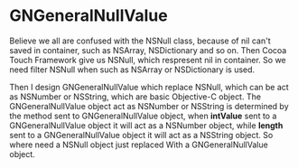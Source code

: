 # GNGeneralNullValue

  Believe we all are confused with the NSNull class, because of nil can't saved in container, such as NSArray, NSDictionary and so on. Then Cocoa Touch Framework give us NSNull, which respresent nil in container. So we need filter NSNull when such as NSArray or NSDictionary is used.
  
  Then I design GNGeneralNullValue which replace NSNull, which can be act as NSNumber or NSString, which are basic Objective-C object. The GNGeneralNullValue object act as NSNumber or NSString is determined by the method sent to GNGeneralNullValue object, when **intValue** sent to a GNGeneralNullValue object it will act as a NSNumber object, while **length** sent to a GNGeneralNullValue object it will act as a NSString object. So where need a NSNull object just replaced With a GNGeneralNullValue object.